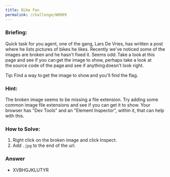 ```yaml
---
title: Bike Fan
permalink: /challenge/W0009
---
```


### Briefing: 
Quick task for you agent, one of the gang, Lars De Vries, has written a post where he lists pictures of bikes he likes. Recently we've noticed some of the images are broken and he hasn't fixed it. Seems odd. Take a look at this page and see if you can get the image to show, perhaps take a look at the source code of the page and see if anything doesn't look right. 

Tip: Find a way to get the image to show and you'll find the flag. 

### Hint:
The broken image seems to be missing a file extension. Try adding some common image file extensions and see if you can get it to show. Your browser has "Dev Tools" and an "Element Inspector", within it, that can help with this.

### How to Solve: 
1. Right click on the broken image and click Inspect.
2. Add `.jpg` to the end of the url.

### Answer
- XVBHGJKLUTYR